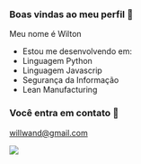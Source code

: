 ### Boas vindas ao meu perfil 💙

Meu nome é Wilton
- Estou me desenvolvendo em:
 - Linguagem Python
 - Linguagem Javascrip
 - Segurança da Informação
 - Lean Manufacturing

### Você entra em contato 📧 

willwand@gmail.com

![](https://media.tenor.com/FUPAM32pcXEAAAAM/waves.gif)

<!---
Wilton-Cabral/Wilton-Cabral is a ✨ special ✨ repository because its `README.md` (this file) appears on your GitHub profile.
You can click the Preview link to take a look at your changes.
--->
